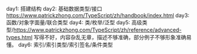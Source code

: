 day1: 搭建结构
day2: 基础数据类型/接口 https://www.patrickzhong.com/TypeScript/zh/handbook/index.html
day3: 函数/对象字面量/联合类型
day4: 类/枚举/泛型
day5: 高级类型/https://www.patrickzhong.com/TypeScript/zh/reference/advanced-types.html 写得不好，内容杂乱无章，描述不够准确，部分例子不够形象准确易懂。
day6: 索引/索引类型/索引签名/条件类型